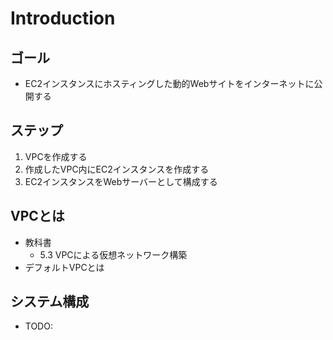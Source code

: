 # Introduction

## ゴール
- EC2インスタンスにホスティングした動的Webサイトをインターネットに公開する

## ステップ
1. VPCを作成する
2. 作成したVPC内にEC2インスタンスを作成する
3. EC2インスタンスをWebサーバーとして構成する

## VPCとは
- 教科書
    - 5.3 VPCによる仮想ネットワーク構築
- デフォルトVPCとは

## システム構成

- TODO:

